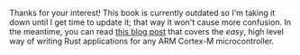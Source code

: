 Thanks for your interest! This book is currently outdated so I'm taking it down
until I get time to update it; that way it won't cause more confusion. In the
meantime, you can read [this blog post] that covers the *easy*, high level way
of writing Rust applications for any ARM Cortex-M microcontroller.

[this blog post]: http://blog.japaric.io/quickstart/

<!-- # Setting up a development environment -->

<!-- Working with embedded systems requires extra tooling as cross compilation is at -->
<!-- the heart of the development process. This chapter will introduce the tools -->
<!-- we'll use, why we need them and how to install them on the 3 major OSes. -->

<!-- Without further ado, these are the tools we'll use: -->

<!-- - [Rust & Cargo: nightly edition][rust] -->
<!-- - [A cross C linker: arm-none-eabi-gcc][gcc] -->
<!-- - [Binary inspection tools][binutils] -->
<!--   - [arm-none-eabi-objdump][objdump] -->
<!--   - [arm-none-eabi-size][size] -->
<!-- - [A debugger][*db] -->
<!-- - [An emulator: QEMU][qemu] -->
<!-- - [Xargo][xargo] -->
<!-- - [OpenOCD][openocd] -->

<!-- The rest of this page will justify each of these tools. For installation -->
<!-- instructions check the subsections of this chapter: [Linux], [Mac] and [Windows] -->

<!-- [Linux]: linux.html -->
<!-- [Mac]: macos.html -->
<!-- [Windows]: windows.html -->

<!-- ## Rust & Cargo: nightly edition -->
<!-- [rust]: tools.html#Rust%20%26%20Cargo%3A%20nightly%20edition -->

<!-- Rust & Cargo don't need  much explanation. To build Rust programs we'll need the -->
<!-- Rust compiler, `rustc`, and the Rust package manager, Cargo. -->

<!-- What does need justification is the use of the nightly channel. We need to use -->
<!-- the nightly channel because we'll make use of the following unstable features: -->

<!-- - `asm`: We'll use some inline assembly via the `asm!` syntax extension. But -->
<!--   that syntax extension hasn't been stabilized. -->

<!-- - `lang_items`: The need for this feature gate is sometimes artificial. The -->
<!--   compiler demands some lang times, like `panic_fmt`, to be defined even if the -->
<!--   functionality they provide (unwinding/panicking) is never used in our program. -->

<!-- - To cross compile programs we need a cross compiled `core` crate. The Rust -->
<!--   project doesn't distribute a binary release of that crate for Cortex-M -->
<!--   microcontrollers so we have to cross compile that crate ourselves. As the -->
<!--   `core` crate relies on lots of unstable features, we have to use the nightly -->
<!--   channel to cross compile it. -->

<!-- ## A cross C linker: `arm-none-eabi-gcc` -->
<!-- [gcc]: tools.html#A%20cross%20C%20linker%3A%20arm-none-eabi-gcc -->

<!-- (`arm-none-eabi-gcc` is not a linker per se but `rustc` uses it as a proxy for -->
<!-- `arm-none-eabi-ld`.) -->

<!-- > Wait, aren't we going to write Rust? Why do we need a *C compiler*? -->

<!-- `rustc` uses `gcc` to link intermediate object files so we pretty much have no -->
<!-- choice. -->

<!-- ## Binary inspection tools -->
<!-- [binutils]: tools.html#Binary%20inspection%20tools -->

<!-- When working this close to the hardware and with devices that have constrained -->
<!-- resources and mandatory memory layouts, it's pretty important to inspect the -->
<!-- produced binaries to keep track of their sizes and to check that the produced -->
<!-- binaries follow a specific memory layout. -->

<!-- We'll mainly use the following two tools: -->

<!-- ### `arm-none-eabi-size` -->
<!-- [size]: tools.html#arm-none-eabi-size -->

<!-- To keep an eye on the binary size of our applications. -->

<!-- ### `arm-none-eabi-objdump` -->
<!-- [objdump]: tools.html#arm-none-eabi-objdump -->

<!-- To confirm the memory layout of our program matches the memory layout -->
<!-- constraints of the target device. -->

<!-- ## A debugger -->
<!-- [*db]: tools.html#A%20debugger -->

<!-- A debugger is vital when working with microcontrollers as other debugging -->
<!-- methods like logging or *cough* `println` may not be available. This is -->
<!-- specially true when you are just starting out and haven't yet written drivers -->
<!-- for peripherals that allow microcontroller <-> PC communication. -->

<!-- We'll mainly use `arm-none-eabi-gdb` in this document as `lldb` doesn't provide -->
<!-- all the functionality we need. -->

<!-- ## An emulator: QEMU -->
<!-- [qemu]: tools.html#An%20emulator%3A%20QEMU -->

<!-- Before trying out our first program on real hardware, we'll run it under an -->
<!-- emulator to verify that the program works as expected. -->

<!-- ## Xargo -->
<!-- [xargo]: tools.html#Xargo -->

<!-- In general, cross compiling requires cross compiled "standard" crates like the -->
<!-- `core` or the `std` crate. Binary releases of these crates for Cortex-M -->
<!-- microcontrollers are not provided by the Rust project so we'll have to cross -->
<!-- compile these ourselves. Just cross compiling is not enough though, as one must -->
<!-- place the produced binaries in a specific directory layout called a "sysroot". -->
<!-- Because this process is cumbersome and error prone, I have [created Xargo]. -->
<!-- Xargo is a *transparent* Cargo wrapper that automatically builds and manages -->
<!-- sysroots without user intervention. -->

<!-- [created Xargo]: https://github.com/japaric/xargo -->

<!-- Usage looks like this: -->

<!-- ``` -->
<!-- $ cargo build --target cortex-m3 && echo OK -->
<!--    Compiling app v0.1.0 -->
<!-- error: can't find crate for `core` [E0463] -->

<!-- error: aborting due to previous error -->
<!-- error: Could not compile `app`. -->

<!-- To learn more, run the command again with --verbose. -->
<!-- ``` -->

<!-- ``` -->
<!-- $ xargo build --target thumbv6m-none-eabi && echo OK -->
<!--    Compiling core v0.0.0 (file://$sysroot/lib/rustlib/src/rust/src/libcore) -->
<!--    Compiling alloc v0.0.0 (file://$sysroot/lib/rustlib/src/rust/src/liballoc) -->
<!--     Finished release [optimized] target(s) in 19.56 secs -->
<!--    Compiling rustc_unicode v0.0.0 (file://$sysroot/lib/rustlib/src/rust/src/librustc_unicode) -->
<!--    Compiling collections v0.0.0 (file://$sysroot/lib/rustlib/src/rust/src/libcollections) -->
<!--     Finished release [optimized] target(s) in 5.67 secs -->
<!--     Finished release [optimized] target(s) in 0.0 secs -->
<!--    Compiling rand v0.0.0 (file://$sysroot/lib/rustlib/src/rust/src/librand) -->
<!--     Finished release [optimized] target(s) in 1.78 secs -->
<!--     Finished release [optimized] target(s) in 0.0 secs -->
<!--    Compiling app v0.1.0 (file://$PWD) -->
<!-- OK -->
<!-- ``` -->

<!-- ## OpenOCD -->
<!-- [openocd]: tools.html#OpenOCD -->

<!-- [OpenOCD] is a tool that lets your computer communicate with devices that -->
<!-- support the JTAG/SWD communication protocol. We'll use OpenOCD to *flash* -->
<!-- (write) our programs into the microcontroller and to debug them (with the help -->
<!-- of `gdb`). -->

<!-- [OpenOCD]: http://openocd.org/ -->
